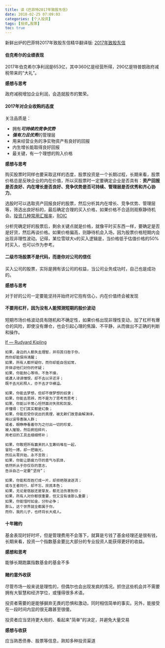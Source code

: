```yaml
---
title: 读《巴菲特2017年致股东信》
date: 2018-02-25 07:09:03
categories: [个人投资]
tags: [投资,股票]
toc: true
---
```


新鲜出炉的巴菲特2017年致股东信精华翻译版: [2017年致股东信](https://xueqiu.com/4138967575/101988707)

<!--more-->

#### 伯克希尔的业绩表现
2017年伯克希尔净利润是653亿，其中360亿是经营所得，290亿是特普朗政府减税带来的“大礼”。

**感想与思考**

政府减税增加企业利润，会造就股市的繁荣。

#### 2017年对企业收购的态度

关注品质是：

* 拥有***可持续的竞争优势***
* ***强有力且优秀***的管理层
* 用来经营业务的净实物资产有良好的回报
* 内生增长能取得良好回报
* 最关键，有一个理想的购入价格

**感想与思考**

购买股票时同样也要采取这样的态度，股票投资是一个长期过程，长期来看，股票价格总是反映企业的内在价值，所以买股票时一定要确定企业是否具有：**资产回报是否良好、内在增长是否良好、竞争优势是否可持续、管理层是否优秀和齐心协力**。

选股时可以选取资产回报良好的股票，然后分析其内在增长、竞争优势、管理层等，筛选出良好标的，最后确定合理的买入价格，如果价格不合适则观察静待机会。[投资几种常用汇报率](http://www.360doc.com/content/16/0225/17/30584194_537334903.shtml)，[ROIC](https://baike.baidu.com/item/roic/5497529?fr=aladdin)

分析完确定好的股票后，剩余关键点就是价格，就像平时买东西一样，要确定是否是好货，然后再谈价格。如果价格偏高，则静待机会入场，因为股票价格短期内会出现非理性波动。记得，某位雪球大v的买入逻辑是，当价格低于估值价格的50%时买入，也可以作为参考。

#### 二级市场股票不是代码，而是你对公司的信任

买入公司的股票，实际是拥有该公司的权益，当公司业务成功时，自己也是成功的。

**感想与思考**

对于好的公司一定要能坚持并始终对它抱有信心，内在价值终会被发现

#### 不要用杠杆，因为没有人能预测短期的股价波动

短期市场价格波动具有随机和不确定性，如果价格出现非理性变动，加了杠杆有爆仓的风险，即使没有爆仓，也会引起心理的焦躁、不平静，从而做出不正确的判断和操作。

[If — Rudyard Kipling](https://www.douban.com/note/609825145/)

```
如果，身边的人都失去理智，并将其归咎于你，
而你却能保持清醒；
如果，所有人都怀疑你，而你却能自信如常，
并体谅他们对你的怀疑；
如果，你能耐心等待，不急不燥，
或遭人诽谤憎恨，却不去以牙还牙；
既不去光彩照人，亦不去才华横溢。
 
如果，你能去梦想，但却不做梦想的奴隶；
如果，你能去思辨，而不是为了思考而思考；
如果，你能以平常心坦然面对失败和凯旋，
并懂得：它们其实都是幻象；
如果，你能忍受你说出的真理，被无赖们故意曲解演绎，
用以误导愚昧人群；
或者，眼睁睁看着你为之付出一切的珍爱，
被人摧毁，然后俯拾碎片，
用老旧的工具去细细修补；
 
如果，你敢把所有赢来的人生筹码堆在一起，
冒险一搏，却一把输光，
然后从零开始，永不言败；
如果，你能让筯疲力尽的意气与肌体，
依然听从于你仅存的意志，
告诉自己一定要“坚持”；
 
如果，你能和百姓打成一片，却拒绝随波逐流；
或与王者同行，却不忘，庶民本色；
如果，无论是宿敌还是挚友，都无法伤害到你；
如果，所有人对你都很重要，但又没有谁那么重要；
如果，你能惜时如金，分秒必争；
那么，这个世界就全都属于你，
而你，我的儿子，也终将长大成人。
```

#### 十年赌约

基金表现时好时坏，但是管理费用不会落下，就算是亏钱了基金经理还是很有钱，长期来看，投资一个指数基金要比大部分的专业投资人能获得更好的收益。

**感想和思考**

能够长期跑赢指数基金的基金不多

#### 赌约意外收获

尽管市场一般来说是理性的，但偶尔也会出现发疯的情况。抓住这些机会并不需要拥有大智慧和经济学位，或懂得很多术语。

投资者需要的是能够摒弃无畏的恐惧和激动，同时相信简单的事实。另外，能接受在一段时间内显的很无趣甚至很傻。

投资者应当坚持更大局的、看起来"简单"的决定，并避免大量交易

**感想与收获**

应当熟悉债券、股票等信息，熟知多种投资渠道

